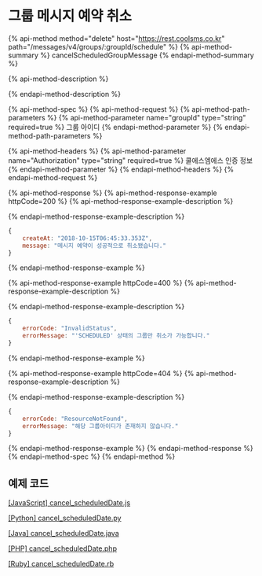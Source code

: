 # 그룹 메시지 예약 취소

{% api-method method="delete" host="https://rest.coolsms.co.kr" path="/messages/v4/groups/:groupId/schedule" %}
{% api-method-summary %}
cancelScheduledGroupMessage
{% endapi-method-summary %}

{% api-method-description %}

{% endapi-method-description %}

{% api-method-spec %}
{% api-method-request %}
{% api-method-path-parameters %}
{% api-method-parameter name="groupId" type="string" required=true %}
그룹 아이디
{% endapi-method-parameter %}
{% endapi-method-path-parameters %}

{% api-method-headers %}
{% api-method-parameter name="Authorization" type="string" required=true %}
쿨에스엠에스 인증 정보
{% endapi-method-parameter %}
{% endapi-method-headers %}
{% endapi-method-request %}

{% api-method-response %}
{% api-method-response-example httpCode=200 %}
{% api-method-response-example-description %}

{% endapi-method-response-example-description %}

```javascript
{
    createAt: "2018-10-15T06:45:33.353Z",
    message: "메시지 예약이 성공적으로 취소됐습니다."
}
```
{% endapi-method-response-example %}

{% api-method-response-example httpCode=400 %}
{% api-method-response-example-description %}

{% endapi-method-response-example-description %}

```javascript
{
    errorCode: "InvalidStatus",
    errorMessage: "'SCHEDULED' 상태의 그룹만 취소가 가능합니다."
}
```
{% endapi-method-response-example %}

{% api-method-response-example httpCode=404 %}
{% api-method-response-example-description %}

{% endapi-method-response-example-description %}

```javascript
{
    errorCode: "ResourceNotFound",
    errorMessage: "해당 그룹아이디가 존재하지 않습니다."
}
```
{% endapi-method-response-example %}
{% endapi-method-response %}
{% endapi-method-spec %}
{% endapi-method %}

## 예제 코드

[\[JavaScript\] cancel\_scheduledDate.js](https://github.com/coolsms/coolsms-v4-examples/blob/master/javascript/cancel_scheduledDate.js)

[\[Python\] cancel\_scheduledDate.py](https://github.com/coolsms/coolsms-v4-examples/blob/master/python/cancel_scheduledDate.py)

[\[Java\] cancel\_scheduledDate.java](https://github.com/coolsms/coolsms-v4-examples/blob/master/java/cancel_scheduledDate.java)

[\[PHP\] cancel\_scheduledDate.php](https://github.com/coolsms/coolsms-v4-examples/blob/master/php/cancel_scheduledDate.php)

[\[Ruby\] cancel\_scheduledDate.rb](https://github.com/coolsms/coolsms-v4-examples/blob/master/ruby/cancel_scheduledDate.rb)

